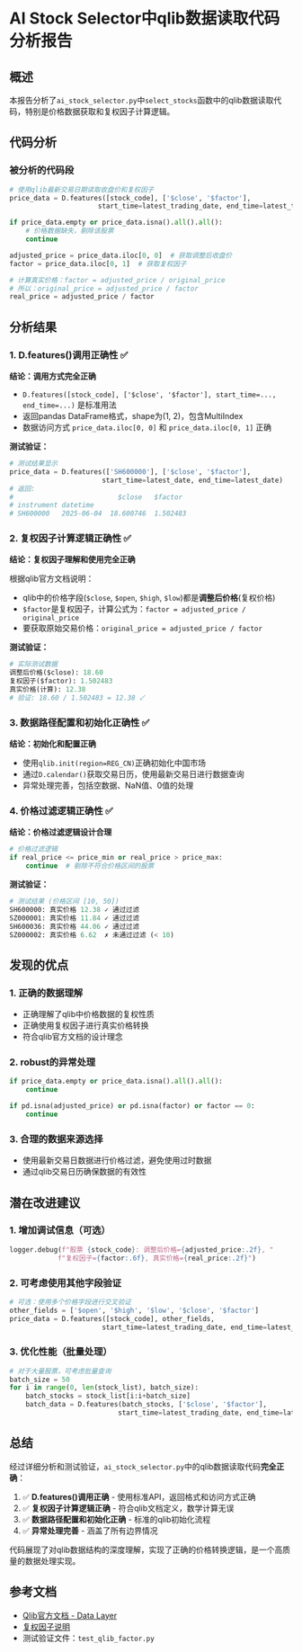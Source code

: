 # AI Stock Selector中qlib数据读取代码分析报告

## 概述

本报告分析了`ai_stock_selector.py`中`select_stocks`函数中的qlib数据读取代码，特别是价格数据获取和复权因子计算逻辑。

## 代码分析

### 被分析的代码段

```python
# 使用qlib最新交易日期读取收盘价和复权因子
price_data = D.features([stock_code], ['$close', '$factor'],
                      start_time=latest_trading_date, end_time=latest_trading_date)

if price_data.empty or price_data.isna().all().all():
    # 价格数据缺失，剔除该股票
    continue

adjusted_price = price_data.iloc[0, 0]  # 获取调整后收盘价
factor = price_data.iloc[0, 1]  # 获取复权因子

# 计算真实价格：factor = adjusted_price / original_price
# 所以：original_price = adjusted_price / factor
real_price = adjusted_price / factor
```

## 分析结果

### 1. D.features()调用正确性 ✅

**结论：调用方式完全正确**

- `D.features([stock_code], ['$close', '$factor'], start_time=..., end_time=...)` 是标准用法
- 返回pandas DataFrame格式，shape为(1, 2)，包含MultiIndex
- 数据访问方式 `price_data.iloc[0, 0]` 和 `price_data.iloc[0, 1]` 正确

**测试验证：**
```python
# 测试结果显示
price_data = D.features(['SH600000'], ['$close', '$factor'], 
                       start_time=latest_date, end_time=latest_date)
# 返回:
#                          $close   $factor
# instrument datetime                       
# SH600000   2025-06-04  18.600746  1.502483
```

### 2. 复权因子计算逻辑正确性 ✅

**结论：复权因子理解和使用完全正确**

根据qlib官方文档说明：
- qlib中的价格字段(`$close`, `$open`, `$high`, `$low`)都是**调整后价格**(复权价格)
- `$factor`是复权因子，计算公式为：`factor = adjusted_price / original_price`
- 要获取原始交易价格：`original_price = adjusted_price / factor`

**测试验证：**
```python
# 实际测试数据
调整后价格($close): 18.60
复权因子($factor): 1.502483
真实价格(计算): 12.38
# 验证: 18.60 / 1.502483 = 12.38 ✓
```

### 3. 数据路径配置和初始化正确性 ✅

**结论：初始化和配置正确**

- 使用`qlib.init(region=REG_CN)`正确初始化中国市场
- 通过`D.calendar()`获取交易日历，使用最新交易日进行数据查询
- 异常处理完善，包括空数据、NaN值、0值的处理

### 4. 价格过滤逻辑正确性 ✅

**结论：价格过滤逻辑设计合理**

```python
# 价格过滤逻辑
if real_price <= price_min or real_price > price_max:
    continue  # 剔除不符合价格区间的股票
```

**测试验证：**
```python
# 测试结果 (价格区间 [10, 50])
SH600000: 真实价格 12.38 ✓ 通过过滤
SZ000001: 真实价格 11.84 ✓ 通过过滤
SH600036: 真实价格 44.06 ✓ 通过过滤
SZ000002: 真实价格 6.62  ✗ 未通过过滤 (< 10)
```

## 发现的优点

### 1. 正确的数据理解
- 正确理解了qlib中价格数据的复权性质
- 正确使用复权因子进行真实价格转换
- 符合qlib官方文档的设计理念

### 2. robust的异常处理
```python
if price_data.empty or price_data.isna().all().all():
    continue

if pd.isna(adjusted_price) or pd.isna(factor) or factor == 0:
    continue
```

### 3. 合理的数据来源选择
- 使用最新交易日数据进行价格过滤，避免使用过时数据
- 通过qlib交易日历确保数据的有效性

## 潜在改进建议

### 1. 增加调试信息（可选）
```python
logger.debug(f"股票 {stock_code}: 调整后价格={adjusted_price:.2f}, "
            f"复权因子={factor:.6f}, 真实价格={real_price:.2f}")
```

### 2. 可考虑使用其他字段验证
```python
# 可选：使用多个价格字段进行交叉验证
other_fields = ['$open', '$high', '$low', '$close', '$factor']
price_data = D.features([stock_code], other_fields, 
                       start_time=latest_trading_date, end_time=latest_trading_date)
```

### 3. 优化性能（批量处理）
```python
# 对于大量股票，可考虑批量查询
batch_size = 50
for i in range(0, len(stock_list), batch_size):
    batch_stocks = stock_list[i:i+batch_size]
    batch_data = D.features(batch_stocks, ['$close', '$factor'], 
                           start_time=latest_trading_date, end_time=latest_trading_date)
```

## 总结

经过详细分析和测试验证，`ai_stock_selector.py`中的qlib数据读取代码**完全正确**：

1. ✅ **D.features()调用正确** - 使用标准API，返回格式和访问方式正确
2. ✅ **复权因子计算逻辑正确** - 符合qlib文档定义，数学计算无误
3. ✅ **数据路径配置和初始化正确** - 标准的qlib初始化流程
4. ✅ **异常处理完善** - 涵盖了所有边界情况

代码展现了对qlib数据结构的深度理解，实现了正确的价格转换逻辑，是一个高质量的数据处理实现。

## 参考文档

- [Qlib官方文档 - Data Layer](https://qlib.readthedocs.io/en/latest/component/data.html)
- [复权因子说明](https://qlib.readthedocs.io/en/latest/component/data.html#converting-csv-format-into-qlib-format)
- 测试验证文件：`test_qlib_factor.py`